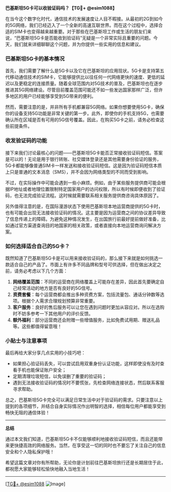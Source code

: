 **巴基斯坦5G卡可以收验证码吗？【TG💪+ @esim1088】**

在当今这个数字化时代，通信技术的发展速度让人目不暇接。从最初的2G到如今的5G网络，我们已经迈入了一个全新的高速互联世界。而在这个过程中，选择合适的SIM卡也变得越来越重要。对于那些在巴基斯坦工作或生活的朋友们来说，“巴基斯坦5G卡是否能收到验证码”无疑是一个非常实际且重要的问题。今天，我们就来详细聊聊这个问题，并为你提供一些实用的信息和建议。

### 巴基斯坦5G卡的基本情况

首先，我们需要了解什么是5G卡以及它在巴基斯坦的应用现状。5G卡是支持第五代移动通信技术的SIM卡，它能够提供比以往任何一代网络更快的速度、更低的延迟以及更稳定的连接质量。随着全球范围内对5G技术的普及，巴基斯坦也在逐步推进其5G网络建设。尽管目前覆盖范围可能还不如一些发达国家那样广泛，但许多地区的用户已经能够享受到5G带来的便利。

然而，需要注意的是，并非所有手机都兼容5G网络。如果你想要使用5G卡，确保你的设备支持5G功能是非常关键的第一步。此外，即使你的手机支持5G，也需要确认所在区域是否有可用的5G信号覆盖。因此，在购买5G卡之前，请务必检查这些前提条件。

### 收发验证码的功能

接下来我们讨论最核心的问题——巴基斯坦5G卡能否正常接收验证码短信。答案是可以的！无论是用于银行转账、社交媒体登录还是其他需要身份验证的服务，5G卡都能够像普通SIM卡一样发送和接收验证码短信。这是因为验证码短信本质上只是普通的文本消息（SMS），并不会因为网络类型的不同而受到影响。

不过，在实际操作中可能会遇到一些小麻烦。例如，由于某些服务提供商可能会根据IP地址或者地理位置限制特定国家用户的访问权限，所以有时候即便收到了验证码，也无法完成验证流程。这时候就需要联系相关服务提供商咨询具体原因了。

另外值得注意的是，在国际漫游状态下使用巴基斯坦本地运营商提供的5G卡时，也有可能会出现无法接收验证码的情况。这主要是因为运营商之间的协议差异导致了信息传递上的障碍。为避免这种情况发生，在出国旅行前最好提前做好准备，比如通过官方渠道查询目的地国家的相关政策，或者直接向本地运营商询问解决方案。

### 如何选择适合自己的5G卡？

既然知道了巴基斯坦5G卡是可以用来接收验证码的，那么接下来就是如何挑选一款适合自己的产品了。市面上有许多不同品牌和型号可供选择，但在做出决定之前，请务必考虑以下几个方面：

1. **网络覆盖范围**：不同的运营商在网络覆盖上可能存在差异，因此首先要确定自己经常活动的地方是否有良好的5G信号。
2. **资费套餐**：每个运营商都会推出多种资费方案，包括流量包、通话分钟数等选项。根据个人需求合理规划预算非常重要。
3. **客户服务**：良好的售后服务可以让您在遇到问题时更加从容应对。所以在选购时不妨多参考一下其他用户的评价反馈。
4. **额外福利**：部分运营商还会附赠一些增值服务，比如免费试用期、赠送礼品等。这些都值得留意哦！

### 小贴士与注意事项

最后再给大家分享几点实用的小技巧吧：
- 如果担心验证码丢失，可以尝试启用双重身份认证功能，这样即使没有及时查看手机也能保证账户安全；
- 定期清理垃圾短信，以免误删了重要的验证码；
- 遇到无法接收验证码的情况时不要慌张，先检查网络连接状态，然后联系客服寻求帮助。

总之，巴基斯坦5G卡完全可以满足日常生活中对于验证码的需求。只要注意以上提到的各项细节，并结合自身实际情况作出明智的选择，相信每位用户都能享受到畅快无阻的通信体验！

---

**总结**

通过本文我们知道，巴基斯坦5G卡不仅能够顺利地接收验证码短信，而且还能带来更快捷高效的网络服务。当然，在享受这一切的同时也不要忘了关注自己的信息安全和个人隐私保护哦！

希望这篇文章对你有所帮助，无论你是计划前往巴基斯坦旅行还是长期居住于此，都祝愿大家能够轻松愉快地融入当地生活！

---

[[TG💪+ @esim1088](https://t.me/s/esim1088) ![Image](https://i.postimg.cc/4NQfJmqS/Snipaste-2025-05-13-00-14-12.png)]